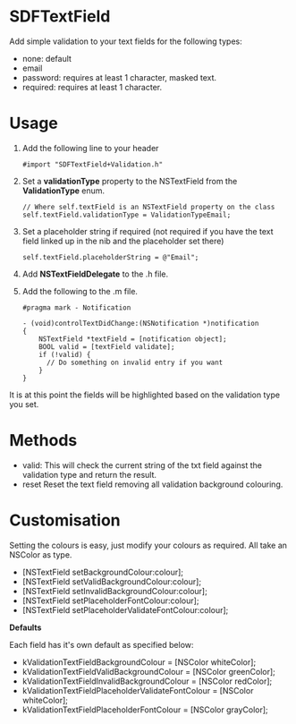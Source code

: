 SDFTextField
============

Add simple validation to your text fields for the following types:

- none: default
- email
- password: requires at least 1 character, masked text.
- required: requires at least 1 character.

# Usage

1. Add the following line to your header

	```
	#import "SDFTextField+Validation.h"
	```

2. Set a **validationType** property to the NSTextField from the **ValidationType** enum.

	```
	// Where self.textField is an NSTextField property on the class
	self.textField.validationType = ValidationTypeEmail;
	```
	
3. Set a placeholder string if required (not required if you have the text field linked up in the nib and the placeholder set there)

	```
	self.textField.placeholderString = @"Email";
	```

4. Add **NSTextFieldDelegate** to the .h file.
5. Add the following to the .m file.
	
	```
	#pragma mark - Notification
	
	- (void)controlTextDidChange:(NSNotification *)notification
	{
		NSTextField *textField = [notification object];
		BOOL valid = [textField validate];
		if (!valid) {
		  // Do something on invalid entry if you want
		}
	}
	```

It is at this point the fields will be highlighted based on the validation type you set.

# Methods

- valid: This will check the current string of the txt field against the validation type and return the result.
- reset Reset the text field removing all validation background colouring.

# Customisation

Setting the colours is easy, just modify your colours as required. All take an NSColor as type.

- [NSTextField setBackgroundColour:colour];
- [NSTextField setValidBackgroundColour:colour];
- [NSTextField setInvalidBackgroundColour:colour];
- [NSTextField setPlaceholderFontColour:colour];
- [NSTextField setPlaceholderValidateFontColour:colour];

**Defaults**

Each field has it's own default as specified below:

- kValidationTextFieldBackgroundColour = [NSColor whiteColor];
- kValidationTextFieldValidBackgroundColour = [NSColor greenColor];
- kValidationTextFieldInvalidBackgroundColour = [NSColor redColor];
- kValidationTextFieldPlaceholderValidateFontColour = [NSColor whiteColor];
- kValidationTextFieldPlaceholderFontColour = [NSColor grayColor];
